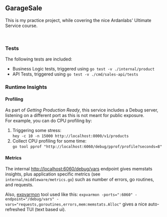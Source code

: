 ## GarageSale

This is my practice project, while covering the nice Ardanlabs' Ultimate Service course.

<br/>

### Tests

The following tests are included:
- Business Logic tests, triggered using `go test -v ./internal/product`
- API Tests, triggered using `go test -v ./cmd/sales-api/tests`

### Runtime Insights

#### Profiling

As part of _Getting Production Ready_, this service includes a Debug server, listening on a different port as this is not meant 
for public exposure.<br/>
For example, you can do CPU profiling by:
1. Triggering some stress:<br/>`hey -c 10 -n 15000 http://localhost:8000/v1/products`
2. Collect CPU profiling for some time:<br/>`go tool pprof "http://localhost:6060/debug/pprof/profile?seconds=8"`

#### Metrics

The internal [http://localhost:6060/debug/vars](http://localhost:6060/debug/vars) endpoint gives memstats insights, plus application specific metrics (see `internal/middleware/metrics.go`) such as number of errors, go routines, and requests.

Also, [expvarmon](https://github.com/divan/expvarmon) tool used like this: `expvarmon -ports=":6060" -endpoint="/debug/vars" -vars="requests,goroutines,errors,mem:memstats.Alloc"` gives a nice auto-refreshed TUI (text based ui).

